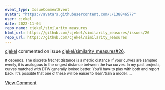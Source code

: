 ```yaml
---
event_type: IssueCommentEvent
avatar: "https://avatars.githubusercontent.com/u/13884657?"
user: cjekel
date: 2022-11-04
repo_name: cjekel/similarity_measures
html_url: https://github.com/cjekel/similarity_measures/issues/26
repo_url: https://github.com/cjekel/similarity_measures
---
```


<a href='https://github.com/cjekel' target='_blank'>cjekel</a> commented on issue <a href='https://github.com/cjekel/similarity_measures/issues/26' target='_blank'>cjekel/similarity_measures#26</a>.

<small>It depends. The discrete frechet distance is a metric distance. If your curves are sampled evenly, it is analogous to the longest distance between the two curves. In my past projects, curves matched with DTW generally looked better. You'll have to play with both and report back. It's possible that one of these will be eaiser to learn/train a model. ...</small>

<a href='https://github.com/cjekel/similarity_measures/issues/26' target='_blank'>View Comment</a>